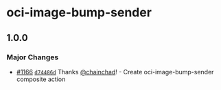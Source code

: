 # oci-image-bump-sender

## 1.0.0

### Major Changes

- [#1166](https://github.com/smartcontractkit/.github/pull/1166)
  [`d74486d`](https://github.com/smartcontractkit/.github/commit/d74486d614231069aadb9b1bb6ee3e7677bd6556)
  Thanks [@chainchad](https://github.com/chainchad)! - Create
  oci-image-bump-sender composite action
